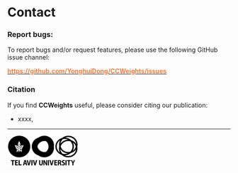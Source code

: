 # Contact

### Report bugs:

To report bugs and/or request features, please use the following GitHub issue channel: 

[<b><span style="color:#F17F42">https://github.com/YonghuiDong/CCWeights/issues</span></b>](https://github.com/YonghuiDong/CCWeights/issues)


### Citation

If you find **CCWeights** useful, please consider citing our publication:

- xxxx, 


------
<a href= 'https://bcdd.tau.ac.il/'><img src='pix/tau.png' alt='TAU' title='Tel Aviv University' width='160'/></a>
